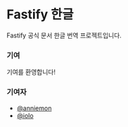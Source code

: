 # Fastify 한글

Fastify 공식 문서 한글 번역 프로젝트입니다.

### 기여

기여를 환영합니다!

### 기여자

- [@anniemon](https://github.com/anniemon)
- [@iolo](https://github.com/iolo)
